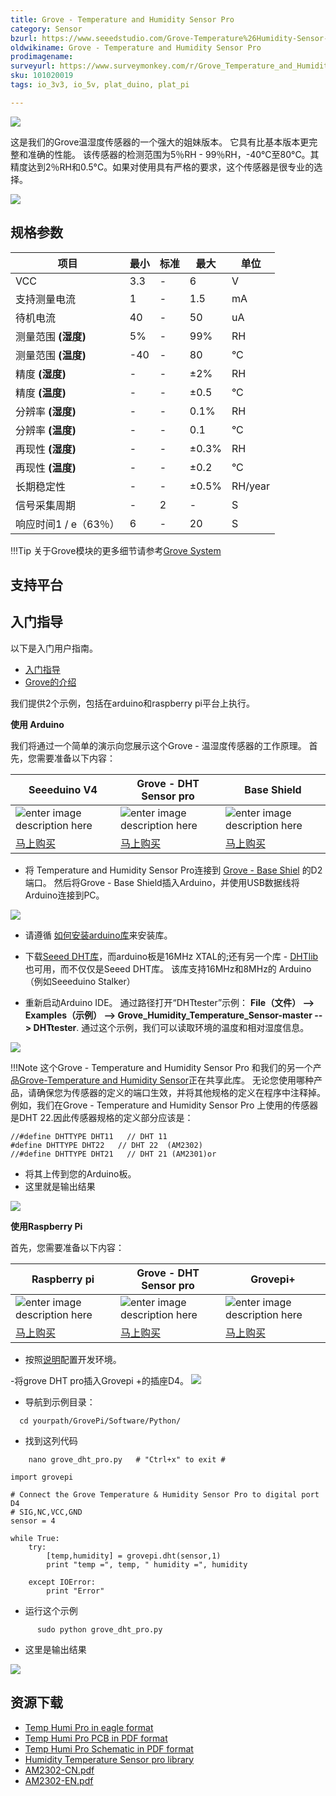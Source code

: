 ```yaml
---
title: Grove - Temperature and Humidity Sensor Pro
category: Sensor
bzurl: https://www.seeedstudio.com/Grove-Temperature%26Humidity-Sensor-Pro-p-838.html
oldwikiname: Grove - Temperature and Humidity Sensor Pro
prodimagename:
surveyurl: https://www.surveymonkey.com/r/Grove_Temperature_and_Humidity_Sensor_Pro
sku: 101020019
tags: io_3v3, io_5v, plat_duino, plat_pi

---
```

![](https://github.com/SeeedDocument/Grove-Temperature_and_Humidity_Sensor_Pro/raw/master/img/Temp_humi_pro.jpg)

 这是我们的Grove温湿度传感器的一个强大的姐妹版本。 它具有比基本版本更完整和准确的性能。 该传感器的检测范围为5％RH - 99％RH，-40°C至80°C。其精度达到2％RH和0.5°C。如果对使用具有严格的要求，这个传感器是很专业的选择。

[![](https://github.com/SeeedDocument/wiki_chinese/raw/master/docs/images/click_to_buy.PNG)](https://item.taobao.com/item.htm?spm=a1z10.3-c.w4002-11172317909.14.3ff19e11cJwMDK&id=45754325612)

规格参数
-------------

|项目|	最小	|标准	|最大	|单位|
|---|---|---|---|---|
|VCC	|	3.3|	-|	6|	V|
|支持测量电流	|	1|	-|	1.5|	mA|
|待机电流|	40|	-|	50|	uA|
|测量范围  **(湿度)**  |5%|	-|	99%|	RH|
|测量范围 **(温度)** |	-40|	-	|80|	°C|
|精度 **(湿度)** |-	|	-|	±2%|	RH|
|精度 **(温度)**	|-|-|	±0.5|	°C|
|分辨率	**(湿度)**	|-|	-|	0.1%	|RH|
|分辨率 **(温度)**	| -|-|	0.1|	°C|
|再现性	**(湿度)** |	-|	-|	±0.3%|	RH|
|再现性 **(温度)** |	-	|-	|±0.2|	°C|
|长期稳定性|		-|	-	|±0.5%	|RH/year|
|信号采集周期|-|	2|	-|	S|
|响应时间1 / e（63％）|	6|	-	|20|	S|

!!!Tip
    关于Grove模块的更多细节请参考[Grove System](http://seeed.wiki/Grove_System/)


支持平台
------------------


入门指导
---------------
以下是入门用户指南。

- [ 入门指导](http://seeed.wiki/Getting_Started_with_Seeeduino/)
- [Grove的介绍](http://seeed.wiki/Grove_System/)

我们提供2个示例，包括在arduino和raspberry pi平台上执行。

**使用 Arduino**

我们将通过一个简单的演示向您展示这个Grove - 温湿度传感器的工作原理。 首先，您需要准备以下内容：

| Seeeduino V4 | Grove - DHT Sensor pro | Base Shield |
|--------------|-------------|-----------------|
|![enter image description here](https://raw.githubusercontent.com/SeeedDocument/Grove_Light_Sensor/master/images/gs_1.jpg)|![enter image description here](https://github.com/SeeedDocument/Grove-Temperature_and_Humidity_Sensor_Pro/raw/master/img/gs_1.jpg)|![enter image description here](https://raw.githubusercontent.com/SeeedDocument/Grove_Light_Sensor/master/images/gs_4.jpg)|
|[马上购买](https://item.taobao.com/item.htm?spm=a1z10.3-c.w4002-11172317909.9.3ff19e11rndqnS&id=45721222112)|[马上购买](https://item.taobao.com/item.htm?spm=a1z10.3-c.w4002-11172317909.13.3ff19e11ek83a4&id=45754325612)|[马上购买](https://item.taobao.com/item.htm?spm=a1z10.3-c.w4002-11172317909.10.3ff19e11crrag2&id=520233320144)|


- 将 Temperature and Humidity Sensor Pro连接到 [Grove - Base Shiel](http://seeed.wiki/Base_Shield_V2/) 的D2端口。 然后将Grove - Base Shield插入Arduino，并使用USB数据线将Arduino连接到PC。


![](https://github.com/SeeedDocument/Grove-Temperature_and_Humidity_Sensor_Pro/raw/master/img/Temperature%26Humidity_Sensor_Pro_demo_Seeeduino_600_s.jpg)

- 请遵循 [如何安装arduino库](http://seeed.wiki/How_to_install_Arduino_Library/)来安装库。

- 下载[Seeed DHT库](https://github.com/Seeed-Studio/Grove_Temperature_And_Humidity_Sensor)，而arduino板是16MHz XTAL的;还有另一个库 - [DHTlib](https://github.com/RobTillaart/Arduino/tree/master/libraries/DHTlib)也可用，而不仅仅是Seeed DHT库。 该库支持16MHz和8MHz的 Arduino（例如Seeeduino Stalker）

- 重新启动Arduino IDE。 通过路径打开“DHTtester”示例： **File（文件） --> Examples（示例） --> Grove_Humidity_Temperature_Sensor-master --> DHTtester**. 通过这个示例，我们可以读取环境的温度和相对湿度信息。

![](https://github.com/SeeedDocument/Grove-Temperature_and_Humidity_Sensor_Pro/raw/master/img/library%20example.jpg)

!!!Note
    这个Grove - Temperature and Humidity Sensor Pro 和我们的另一个产品[Grove-Temperature and Humidity Sensor](http://wiki.seeed.cc/Grove_Temperature_and_Humidity_Sensor/)正在共享此库。 无论您使用哪种产品，请确保您为传感器的定义的端口生效，并将其他规格的定义在程序中注释掉。 例如，我们在Grove - Temperature and Humidity Sensor Pro 上使用的传感器是DHT 22.因此传感器规格的定义部分应该是：

```
//#define DHTTYPE DHT11   // DHT 11
#define DHTTYPE DHT22   // DHT 22  (AM2302)
//#define DHTTYPE DHT21   // DHT 21 (AM2301)or
```
- 将其上传到您的Arduino板。
- 这里就是输出结果


![](https://github.com/SeeedDocument/Grove-Temperature_and_Humidity_Sensor_Pro/raw/master/img/DHT_Test_Score.jpg)

**使用Raspberry Pi**

首先，您需要准备以下内容：

|  Raspberry pi | Grove - DHT Sensor pro | Grovepi+ |
|--------------|-------------|-----------------|
|![enter image description here](https://github.com/SeeedDocument/Grove-Temperature_and_Humidity_Sensor_Pro/raw/master/img/pi.jpg)|![enter image description here](https://github.com/SeeedDocument/Grove-Temperature_and_Humidity_Sensor_Pro/raw/master/img/gs_1.jpg)|![enter image description here](https://github.com/SeeedDocument/Grove-Temperature_and_Humidity_Sensor_Pro/raw/master/img/grovepi%2B.jpg)|
|[马上购买](https://item.taobao.com/item.htm?spm=a1z10.3-c.w4002-11172317909.13.3ff19e11WKMOCW&id=528322046763)|[马上购买](https://item.taobao.com/item.htm?spm=a1z10.3-c.w4002-11172317909.13.3ff19e11cJwMDK&id=45754325612)|[马上购买](https://item.taobao.com/item.htm?spm=a1z10.3-c.w4002-11172317909.10.3ff19e113G7Bdt&id=45506190895)|


- 按照[说明](http://wiki.seeed.cc/GrovePi_Plus/)配置开发环境。

-将grove DHT pro插入Grovepi +的插座D4。
![](https://github.com/SeeedDocument/Grove-Temperature_and_Humidity_Sensor_Pro/raw/master/img/Grovalpi%20dht%20pro)
- 导航到示例目录：

```
  cd yourpath/GrovePi/Software/Python/
```

- 找到这列代码

```
    nano grove_dht_pro.py   # "Ctrl+x" to exit #
```


```
import grovepi

# Connect the Grove Temperature & Humidity Sensor Pro to digital port D4
# SIG,NC,VCC,GND
sensor = 4

while True:
    try:
        [temp,humidity] = grovepi.dht(sensor,1)
        print "temp =", temp, " humidity =", humidity

    except IOError:
        print "Error"
```


- 运行这个示例

```
      sudo python grove_dht_pro.py
```
- 这里是输出结果

![](https://github.com/SeeedDocument/Grove-Temperature_and_Humidity_Sensor_Pro/raw/master/img/Grovepi_dht_pro_00.png)

## 资源下载

- [Temp Humi Pro in eagle format](https://github.com/SeeedDocument/Grove-Temperature_and_Humidity_Sensor_Pro/raw/master/res/Temp_Humi_Pro_eagle_files.zip)
- [Temp Humi Pro PCB in PDF format](https://github.com/SeeedDocument/Grove-Temperature_and_Humidity_Sensor_Pro/raw/master/res/TemperatureHumidiy%20Pro%20PCB.pdf)
- [Temp Humi Pro Schematic in PDF format](https://github.com/SeeedDocument/Grove-Temperature_and_Humidity_Sensor_Pro/raw/master/res/TemperatureHumidiy%20Pro%20Schematic.pdf)
- [Humidity Temperature Sensor pro library](https://github.com/SeeedDocument/Grove-Temperature_and_Humidity_Sensor_Pro/raw/master/res/Humidity_Temperature_Sensor_pro.zip)
- [AM2302-CN.pdf](https://github.com/SeeedDocument/Grove-Temperature_and_Humidity_Sensor_Pro/raw/master/res/AM2302-CN.pdf)
- [AM2302-EN.pdf](https://github.com/SeeedDocument/Grove-Temperature_and_Humidity_Sensor_Pro/raw/master/res/AM2302-EN.pdf)
